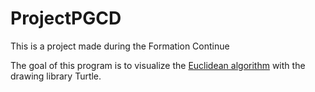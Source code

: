 # ProjectPGCD
This is a project made during the Formation Continue

The goal of this program is to visualize the <a href="https://en.wikipedia.org/wiki/Euclidean_algorithm">Euclidean algorithm</a> with the drawing library Turtle.
